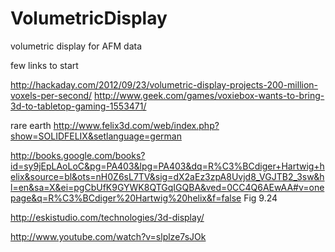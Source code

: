 VolumetricDisplay
=================

volumetric display for AFM data

few links to start

http://hackaday.com/2012/09/23/volumetric-display-projects-200-million-voxels-per-second/
http://www.geek.com/games/voxiebox-wants-to-bring-3d-to-tabletop-gaming-1553471/

rare earth
http://www.felix3d.com/web/index.php?show=SOLIDFELIX&setlanguage=german

http://books.google.com/books?id=sy9jEpLAoLoC&pg=PA403&lpg=PA403&dq=R%C3%BCdiger+Hartwig+helix&source=bl&ots=nH0Z6sL7TV&sig=dX2aEz3zpA8Uvjd8_VGJTB2_3sw&hl=en&sa=X&ei=pgCbUfK9GYWK8QTGqIGQBA&ved=0CC4Q6AEwAA#v=onepage&q=R%C3%BCdiger%20Hartwig%20helix&f=false
Fig 9.24


http://eskistudio.com/technologies/3d-display/

http://www.youtube.com/watch?v=slplze7sJOk

